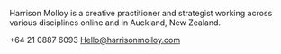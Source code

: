 Harrison Molloy is a creative practitioner and strategist
working across various disciplines online and in Auckland, New Zealand.

+64 21 0887 6093
Hello@harrisonmolloy.com
